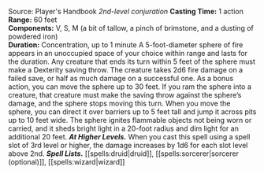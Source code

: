 Source: Player's Handbook
*2nd-level conjuration*
**Casting Time:** 1 action  
**Range:** 60 feet  
**Components:** V, S, M (a bit of tallow, a pinch of brimstone, and a dusting of powdered iron)  
**Duration:** Concentration, up to 1 minute
A 5-foot-diameter sphere of fire appears in an unoccupied space of your choice within range and lasts for the duration. Any creature that ends its turn within 5 feet of the sphere must make a Dexterity saving throw. The creature takes 2d6 fire damage on a failed save, or half as much damage on a successful one.
As a bonus action, you can move the sphere up to 30 feet. If you ram the sphere into a creature, that creature must make the saving throw against the sphere’s damage, and the sphere stops moving this turn.
When you move the sphere, you can direct it over barriers up to 5 feet tall and jump it across pits up to 10 feet wide. The sphere ignites flammable objects not being worn or carried, and it sheds bright light in a 20-foot radius and dim light for an additional 20 feet.
***At Higher Levels.*** When you cast this spell using a spell slot of 3rd level or higher, the damage increases by 1d6 for each slot level above 2nd.
***Spell Lists.*** [[spells:druid|druid]], [[spells:sorcerer|sorcerer (optional)]], [[spells:wizard|wizard]]
